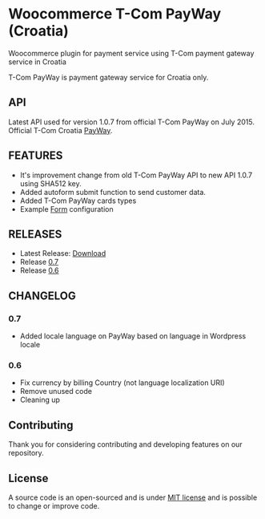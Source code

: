 # Woocommerce T-Com PayWay (Croatia)
Woocommerce plugin for payment service using T-Com payment gateway service in Croatia

T-Com PayWay is payment gateway service for Croatia only.

## API

Latest API used for version 1.0.7 from official T-Com PayWay on July 2015. Official T-Com Croatia [PayWay](https://www.hrvatskitelekom.hr/poslovni/ict/poslovna-rjesenja/web-shop#payway).

## FEATURES

* It's improvement change from old T-Com PayWay API to new API 1.0.7 using SHA512 key.
* Added autoform submit function to send customer data.
* Added T-Com PayWay cards types
* Example [Form](https://github.com/marinsagovac/woocommerce-tcom-payway/blob/master/primjer_obrasca.png) configuration

## RELEASES

* Latest Release: [Download](https://github.com/marinsagovac/woocommerce-tcom-payway/releases/latest)
* Release [0.7](https://github.com/marinsagovac/woocommerce-tcom-payway/releases/tag/0.7)
* Release [0.6](https://github.com/marinsagovac/woocommerce-tcom-payway/releases/tag/0.6)

## CHANGELOG

### 0.7

* Added locale language on PayWay based on language in Wordpress locale

### 0.6

* Fix currency by billing Country (not language localization URI)
* Remove unused code
* Cleaning up

## Contributing

Thank you for considering contributing and developing features on our repository.

## License

A source code is an open-sourced and is under [MIT license](http://opensource.org/licenses/MIT) and is possible to change or improve code.
